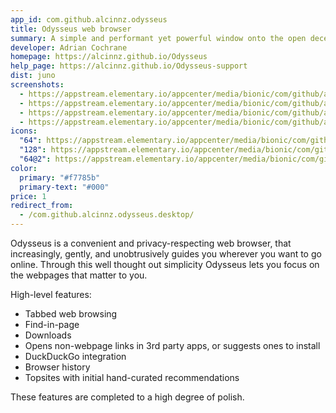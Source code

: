 ```yaml
---
app_id: com.github.alcinnz.odysseus
title: Odysseus web browser
summary: A simple and performant yet powerful window onto the open decentralized web
developer: Adrian Cochrane
homepage: https://alcinnz.github.io/Odysseus
help_page: https://alcinnz.github.io/Odysseus-support
dist: juno
screenshots:
  - https://appstream.elementary.io/appcenter/media/bionic/com/github/alcinnz.odysseus/C8B6F337ABF1CC4CB0407B10AE30CF9F/screenshots/image-1_orig.png
  - https://appstream.elementary.io/appcenter/media/bionic/com/github/alcinnz.odysseus/C8B6F337ABF1CC4CB0407B10AE30CF9F/screenshots/image-2_orig.png
  - https://appstream.elementary.io/appcenter/media/bionic/com/github/alcinnz.odysseus/C8B6F337ABF1CC4CB0407B10AE30CF9F/screenshots/image-3_orig.png
  - https://appstream.elementary.io/appcenter/media/bionic/com/github/alcinnz.odysseus/C8B6F337ABF1CC4CB0407B10AE30CF9F/screenshots/image-4_orig.png
icons:
  "64": https://appstream.elementary.io/appcenter/media/bionic/com/github/alcinnz.odysseus/C8B6F337ABF1CC4CB0407B10AE30CF9F/icons/64x64/com.github.alcinnz.odysseus_com.github.alcinnz.odysseus.png
  "128": https://appstream.elementary.io/appcenter/media/bionic/com/github/alcinnz.odysseus/C8B6F337ABF1CC4CB0407B10AE30CF9F/icons/128x128/com.github.alcinnz.odysseus_com.github.alcinnz.odysseus.png
  "64@2": https://appstream.elementary.io/appcenter/media/bionic/com/github/alcinnz.odysseus/C8B6F337ABF1CC4CB0407B10AE30CF9F/icons/64x64@2/com.github.alcinnz.odysseus_com.github.alcinnz.odysseus.png
color:
  primary: "#f7785b"
  primary-text: "#000"
price: 1
redirect_from:
  - /com.github.alcinnz.odysseus.desktop/
---
```


<p>Odysseus is a convenient and privacy-respecting web browser, that increasingly,
gently, and unobtrusively guides you wherever you want to go online. Through
this well thought out simplicity Odysseus lets you focus on the webpages that
matter to you.</p>
<p>High-level features:</p>
<ul>
  <li>Tabbed web browsing</li>
  <li>Find-in-page</li>
  <li>Downloads</li>
  <li>Opens non-webpage links in 3rd party apps, or suggests ones to install</li>
  <li>DuckDuckGo integration</li>
  <li>Browser history</li>
  <li>Topsites with initial hand-curated recommendations</li>
</ul>
<p>These features are completed to a high degree of polish.</p>